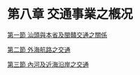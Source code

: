 # 第八章 交通事業之槪况

 [第一節    汕頭與本省及閩贛交通之關係](chapter8/section01.md)

 [第二節    外海航路之交通](chapter8/section02.md)
 
 [第三節    內河及近海沿岸之交通](chapter8/section03.md)
